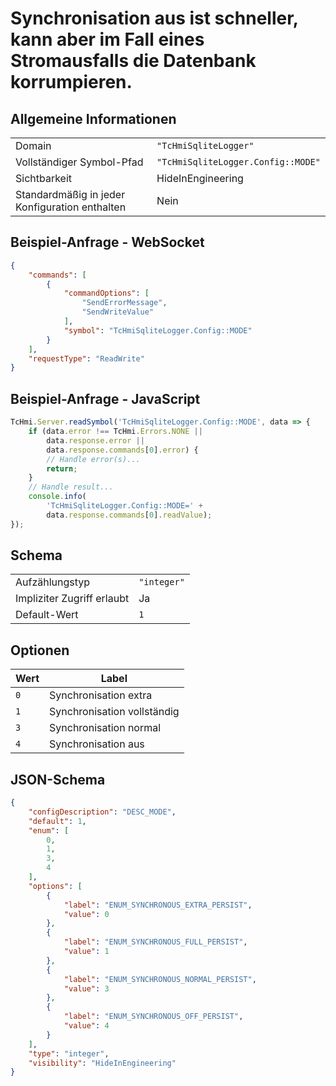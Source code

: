 # Synchronisation aus ist schneller, kann aber im Fall eines Stromausfalls die Datenbank korrumpieren.

## Allgemeine Informationen

|  |  |
| - | - |
| Domain | `"TcHmiSqliteLogger"` |
| Vollständiger Symbol-Pfad | `"TcHmiSqliteLogger.Config::MODE"` |
| Sichtbarkeit | HideInEngineering |
| Standardmäßig in jeder Konfiguration enthalten | Nein |

## Beispiel-Anfrage - WebSocket

```json
{
    "commands": [
        {
            "commandOptions": [
                "SendErrorMessage",
                "SendWriteValue"
            ],
            "symbol": "TcHmiSqliteLogger.Config::MODE"
        }
    ],
    "requestType": "ReadWrite"
}
```

## Beispiel-Anfrage - JavaScript

```javascript
TcHmi.Server.readSymbol('TcHmiSqliteLogger.Config::MODE', data => {
    if (data.error !== TcHmi.Errors.NONE ||
        data.response.error ||
        data.response.commands[0].error) {
        // Handle error(s)...
        return;
    }
    // Handle result...
    console.info(
        'TcHmiSqliteLogger.Config::MODE=' +
        data.response.commands[0].readValue);
});
```

## Schema

|  |  |
| - | - |
| Aufzählungstyp | `"integer"` |
| Impliziter Zugriff erlaubt | Ja |
| Default-Wert | `1` |

## Optionen

| Wert | Label |
| ---- | ----- |
| `0` | Synchronisation extra |
| `1` | Synchronisation vollständig |
| `3` | Synchronisation normal |
| `4` | Synchronisation aus |

## JSON-Schema

```json
{
    "configDescription": "DESC_MODE",
    "default": 1,
    "enum": [
        0,
        1,
        3,
        4
    ],
    "options": [
        {
            "label": "ENUM_SYNCHRONOUS_EXTRA_PERSIST",
            "value": 0
        },
        {
            "label": "ENUM_SYNCHRONOUS_FULL_PERSIST",
            "value": 1
        },
        {
            "label": "ENUM_SYNCHRONOUS_NORMAL_PERSIST",
            "value": 3
        },
        {
            "label": "ENUM_SYNCHRONOUS_OFF_PERSIST",
            "value": 4
        }
    ],
    "type": "integer",
    "visibility": "HideInEngineering"
}
```
